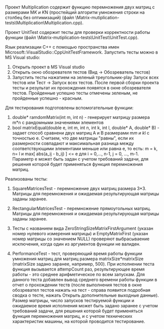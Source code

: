 Проект Multiplication содержит функцию перемножения двух матриц с размерами M*K и K*N (простейщий алгоритм умножения строки на столбец без оптимизаций) (файл \Matrix-mutiplication-tests\Multiplication\Multiplication.cpp).

Проект UnitTest содержит тесты для проверки корректности работы функции (файл \Matrix-mutiplication-tests\UnitTest\UnitTest.cpp).

Язык реализации С++ с помощью пространства имен Microsoft::VisualStudio::CppUnitTestFramework.
Запустить тесты можно в MS Visual studio:
1. Открыть проект в MS Visual studio
2. Открыть окно обозревателя тестов (Вид -> Обозреватель тестов)
3. Запустить тесты нажатием на зеленый треугольник-play Запуск всех тестов или Тест -> Запуск всех тестов.
После первой сборки проекта тесты и результат их прохождения появятся в окне обозревателя тестов.
Пройденные успешно тесты отмечены зеленым, не пройденные успешно - красным.

Для тестирования подготовлены вспомогательные функции:
1. double* ramdomMatrix(int m, int n) - генерирует матрицу размера m*n с рандомными значениями элементов
2. bool matrixEqual(double e, int m, int n, int k, int l, double* A, double* B) - задает способ сравнени двух матриц A и B размерами m*m и k*l с точностью е. 
Считаем, что две матрицы "равны", если их размерности совпадают и максимальная разница между соответствующими элементами меньше или равна e, то есть:
m = k, n= l и max[ abs(a_ij - b_ij) ] <= e для i = 0,..., n-1, j = 0, ..., m-1.
Параметр e может быть задан с учетом требований задачи, для решения которой будет применяться функция перемножения матриц.

Реализованы тесты:
1. SquareMatricesTest - перемножение двух матриц размера 3*3.
Матрицы для перемножения и ожидаемая результирующая матрицы заданы заранее.

2. RectangularMatricesTest - перемножение прямоугольных матриц. 
Матрицы для перемножения и ожидаемая результирующая матрицы заданы заранее.

3. Тесты с названием вида ZeroStringSizeMatrixFirstArgument (указан номер нулевого измерения матрицы) и EmptyMatrixFirst (указан номер матрицы со значением NULL) проверяют выбрасываение исключения, когда один из аргументов функции не валиден.

4. PerformanceTest - тест, проверяющий время работы функции умножения матриц для матриц размера matrixSize*matrixSize (matrixSize задано заранее, например, 500). При исполнении теста функция вызывается attempCount раз, результирующее время работы - это среднее арифметическое по всем запускам.
Для данного теста добавлен вывод среднего времени работы функции в отчет о прохождении теств (после выполнения тестов в окне обозревател тестов нажать на тест - справа появится подробная сводка о тесте, нажать Открыть дополнительные выходные данные).
Размер матрицы, число запусков тестируемой функции и ожидаемое время исполнения может быть задано заранее с учетом требований задачи, для решения которой будет применяться функция перемножения матриц, и с учетом технических характеристик машины, на которой проводится тестирование.



